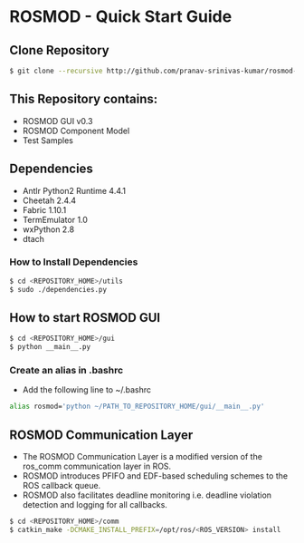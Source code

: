 # ROSMOD - Quick Start Guide

## Clone Repository

```bash
$ git clone --recursive http://github.com/pranav-srinivas-kumar/rosmod-0.3
```

## This Repository contains:

* ROSMOD GUI v0.3
* ROSMOD Component Model
* Test Samples

## Dependencies

* Antlr Python2 Runtime 4.4.1
* Cheetah 2.4.4
* Fabric 1.10.1
* TermEmulator 1.0
* wxPython 2.8
* dtach

### How to Install Dependencies

```bash
$ cd <REPOSITORY_HOME>/utils
$ sudo ./dependencies.py
```

## How to start ROSMOD GUI

```bash
$ cd <REPOSITORY_HOME>/gui
$ python __main__.py
```

### Create an alias in .bashrc 

* Add the following line to ~/.bashrc

```bash
alias rosmod='python ~/PATH_TO_REPOSITORY_HOME/gui/__main__.py'
```

## ROSMOD Communication Layer

* The ROSMOD Communication Layer is a modified version of the ros_comm communication layer in ROS. 
* ROSMOD introduces PFIFO and EDF-based scheduling schemes to the ROS callback queue.
* ROSMOD also facilitates deadline monitoring i.e. deadline violation detection and logging for all callbacks.

```bash
$ cd <REPOSITORY_HOME>/comm
$ catkin_make -DCMAKE_INSTALL_PREFIX=/opt/ros/<ROS_VERSION> install
```